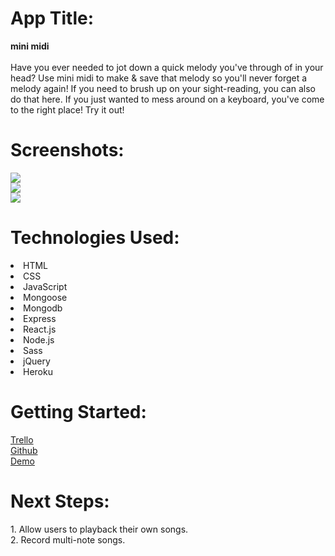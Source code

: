 <h1>App Title:</h1> 
  <strong>mini midi</strong> <br/><br/>
  Have you ever needed to jot down a quick melody you've through of in your head? Use mini midi to make & save that melody so you'll never forget a melody again! If you need to brush up on your sight-reading, you can also do that here. If you just wanted to mess around on a keyboard, you've come to the right place! Try it out!

<h1>Screenshots:</h1>
<img src="https://i.imgur.com/87m5F5v.png" /> </br>
<img src="https://i.imgur.com/i2ggrFe.png" /> </br>
<img src="https://i.imgur.com/2TayzeQ.png" /> </br>

<h1>Technologies Used:</h1>
  <li>HTML</li>
  <li>CSS</li>
  <li>JavaScript</li>
  <li>Mongoose</li> 
  <li>Mongodb</li> 
  <li>Express</li> 
  <li>React.js</li> 
  <li>Node.js</li>
  <li>Sass</li>
  <li>jQuery</li>
  <li>Heroku</li>

<h1>Getting Started:</h1>
<a href="https://trello.com/b/K8NLvCu6/ga-project-4">Trello</a> <br/>
<a href="https://github.com/elliothwang/mini-midi">Github</a> <br/>
<a href="https://mini-midi.herokuapp.com/">Demo</a> <br/>

<h1>Next Steps:</h1>
  1. Allow users to playback their own songs. <br/>
  2. Record multi-note songs. <br/>

